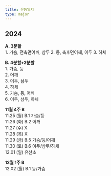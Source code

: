 ```yaml
---
title: 운동일지
type: major
---
```

## 2024  
**A. 3분할**  
    1. 가슴, 전측면어깨, 삼두
    2. 등, 측후면어깨, 이두
    3. 하체  

**B. 4분할+2분할**  
    1. 가슴, 등  
    2. 어깨  
    3. 이두, 삼두  
    4. 하체  
    5. 가슴, 등, 어깨  
    6. 이두, 삼두, 하체  
  
**11월 4주 B**  
11.25 (월)    B.1 가슴/등  
11.26 (화)    B.2 어깨  
11.27 (수)    X  
11.28 (목)    X  
11.29 (금)    B.5 가슴/등/어깨  
11.30 (토)    B.6 이두/삼두/하체  
12.01 (일)    유산소  
  
**12월 1주 B**  
12.02 (월)    B.1 등/가슴

